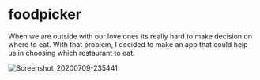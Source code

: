 # foodpicker

When we are outside with our love ones its really hard to make decision on where to eat. 
With that problem, I decided to make an app that could help us in choosing which restaurant to eat.


![Screenshot_20200709-235441](https://user-images.githubusercontent.com/28569052/87767701-9ec57880-c84d-11ea-9c0f-7acf0c2afdd2.jpg)
